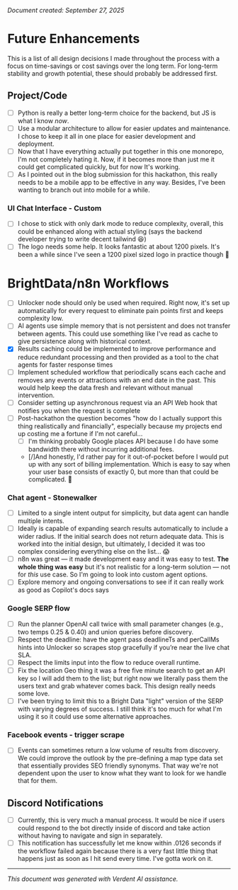 _Document created: September 27, 2025_

# Future Enhancements

This is a list of all design decisions I made throughout the process with a focus on time-savings or cost savings over the long term. For long-term stability and growth potential, these should probably be addressed first.

## Project/Code

- [ ] Python is really a better long-term choice for the backend, but JS is what I know _now_.
- [ ] Use a modular architecture to allow for easier updates and maintenance. I chose to keep it all in one place for easier development and deployment.
- [ ] Now that I have everything actually put together in this one monorepo, I'm not completely hating it. Now, if it becomes more than just me it could get complicated quickly, but for now It's working.
- [ ] As I pointed out in the blog submission for this hackathon, this really needs to be a mobile app to be effective in any way. Besides, I've been wanting to branch out into mobile for a while.

### UI Chat Interface - Custom

- [ ] I chose to stick with only dark mode to reduce complexity, overall, this could be enhanced along with actual styling (says the backend developer trying to write decent tailwind 😆)
- [ ] The logo needs some help. It looks fantastic at about 1200 pixels. It's been a while since I've seen a 1200 pixel sized logo in practice though 🤣

# BrightData/n8n Workflows

- [ ] Unlocker node should only be used when required. Right now, it's set up automatically for every request to eliminate pain points first and keeps complexity low.
- [ ] AI agents use simple memory that is not persistent and does not transfer between agents. This could use something like I've read as cache to give persistence along with historical context.
- [x] Results caching could be implemented to improve performance and reduce redundant processing and then provided as a tool to the chat agents for faster response times
- [ ] Implement scheduled workflow that periodically scans each cache and removes any events or attractions with an end date in the past. This would help keep the data fresh and relevant without manual intervention.
- [ ] Consider setting up asynchronous request via an API Web hook that notifies you when the request is complete
- [ ] Post-hackathon the question becomes "how do I actually support this thing realistically and financially", especially because my projects end up costing me a fortune if I'm not careful...
  - [ ] I'm thinking probably Google places API because I do have some bandwidth there without incurring additional fees.
  - \[/]And honestly, I'd rather pay for it out-of-pocket before I would put up with any sort of billing implementation. Which is easy to say when your user base consists of exactly 0, but more than that could be complicated. 🫤

### Chat agent - Stonewalker

- [ ] Limited to a single intent output for simplicity, but data agent can handle multiple intents.
- [ ] Ideally is capable of expanding search results automatically to include a wider radius. If the initial search does not return adequate data. This is worked into the initial design, but ultimately, I decided it was too complex considering everything else on the list... 😱
- [ ] n8n was great — it made development easy and it was easy to test. **The whole thing was easy** but it's not realistic for a long-term solution — not for _this_ use case. So I'm going to look into custom agent options.
- [ ] Explore memory and ongoing conversations to see if it can really work as good as Copilot's docs says

### Google SERP flow

- [ ] Run the planner OpenAI call twice with small parameter changes (e.g., two temps 0.25 & 0.40) and union queries before discovery.
- [ ] Respect the deadline: have the agent pass deadlineTs and perCallMs hints into Unlocker so scrapes stop gracefully if you’re near the live chat SLA.
- [ ] Respect the limits input into the flow to reduce overall runtime.
- [ ] Fix the location Geo thing it was a free five minute search to get an API key so I will add them to the list; but right now we literally pass them the users text and grab whatever comes back. This design really needs some love.
- [ ] I've been trying to limit this to a Bright Data "light" version of the SERP with varying degrees of success. I still think it's too much for what I'm using it so it could use some alternative approaches.

### Facebook events - trigger scrape

- [ ] Events can sometimes return a low volume of results from discovery. We could improve the outlook by the pre-defining a map type data set that essentially provides SEO friendly synonyms. That way we're not dependent upon the user to know what they want to look for we handle that for them.

## Discord Notifications

- [ ] Currently, this is very much a manual process. It would be nice if users could respond to the bot directly inside of discord and take action without having to navigate and sign in separately.
- [ ] This notification has successfully let me know within .0126 seconds if the workflow failed again because there is a very fast little thing that happens just as soon as I hit send every time. I've gotta work on it.

---

_This document was generated with Verdent AI assistance._
